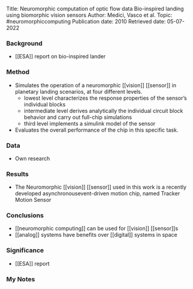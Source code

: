 Title: Neuromorphic computation of optic flow data Bio-inspired landing using biomorphic vision sensors
Author: Medici, Vasco et al.
Topic: #neuromorphiccomputing 
Publication date: 2010
Retrieved date: 05-07-2022 

### Background
- [[ESA]] report on bio-inspired lander

### Method
- Simulates the operation of a neuromorphic [[vision]] [[sensor]] in planetary landing scenarios, at four different levels. 
	- lowest level characterizes the response properties of the sensor’s individual blocks
	- intermediate level derives analytically the individual circuit block behavior and carry out full-chip simulations
	- third level implements a simulink model of the sensor
- Evaluates the overall performance of the chip in this specific task.

### Data 
- Own research

### Results
- The Neuromorphic [[vision]] [[sensor]] used in this work is a recently developed asynchronousevent-driven motion chip, named Tracker Motion Sensor

### Conclusions
- [[neuromorphic computing]] can be used for [[vision]] [[sensor]]s
- [[analog]] systems have benefits over [[digital]] systems in space

### Significance
- [[ESA]] report

### My Notes

